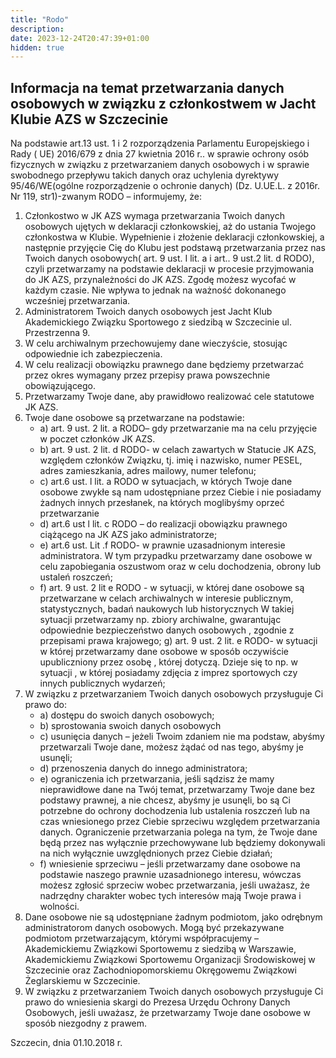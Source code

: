 ```yaml
---
title: "Rodo"
description: 
date: 2023-12-24T20:47:39+01:00
hidden: true
---
```



## Informacja na temat przetwarzania danych osobowych w związku z członkostwem w Jacht Klubie AZS w Szczecinie

Na podstawie art.13 ust. 1 i 2 rozporządzenia Parlamentu Europejskiego i Rady ( UE) 2016/679 z dnia 27 kwietnia 2016 r.. w sprawie ochrony osób fizycznych w związku z przetwarzaniem danych osobowych i w sprawie swobodnego przepływu takich danych oraz uchylenia dyrektywy 95/46/WE(ogólne rozporządzenie o ochronie danych) (Dz. U.UE.L. z 2016r. Nr 119, str1)-zwanym RODO – informujemy, że:
1. Członkostwo w JK AZS wymaga przetwarzania Twoich danych osobowych ujętych w deklaracji członkowskiej, aż do ustania Twojego członkostwa w Klubie. Wypełnienie i złożenie deklaracji członkowskiej, a następnie przyjęcie Cię do Klubu jest podstawą przetwarzania przez nas Twoich danych osobowych( art. 9 ust. I lit. a i art.. 9 ust.2 lit. d RODO), czyli przetwarzamy na podstawie deklaracji w procesie przyjmowania do JK AZS, przynależności do JK AZS. Zgodę możesz wycofać w każdym czasie. Nie wpływa to jednak na ważność dokonanego wcześniej przetwarzania.
2. Administratorem Twoich danych osobowych jest Jacht Klub Akademickiego Związku Sportowego z siedzibą w Szczecinie ul. Przestrzenna 9.
3. W celu archiwalnym przechowujemy dane wieczyście, stosując odpowiednie ich zabezpieczenia.
4. W celu realizacji obowiązku prawnego dane będziemy przetwarzać przez okres wymagany przez przepisy prawa powszechnie obowiązującego.
5. Przetwarzamy Twoje dane, aby prawidłowo realizować cele statutowe JK AZS.
6. Twoje dane osobowe są przetwarzane na podstawie:
   - a) art. 9 ust. 2 lit. a RODO– gdy przetwarzanie ma na celu przyjęcie w poczet członków JK AZS.
   - b) art. 9 ust. 2 lit. d RODO- w celach zawartych w Statucie JK AZS, względem członków Związku, tj. imię i nazwisko, numer PESEL, adres zamieszkania, adres mailowy, numer telefonu;
   - c) art.6 ust. l lit. a RODO w sytuacjach, w których Twoje dane osobowe zwykłe są nam udostępniane przez Ciebie i nie posiadamy żadnych innych przesłanek, na których moglibyśmy oprzeć przetwarzanie
   - d) art.6 ust l lit. c RODO – do realizacji obowiązku prawnego ciążącego na JK AZS jako administratorze;
   - e) art.6 ust. Lit .f RODO- w prawnie uzasadnionym interesie administratora. W tym przypadku przetwarzamy dane osobowe w celu zapobiegania oszustwom oraz w celu dochodzenia, obrony lub ustaleń roszczeń;
   - f) art. 9 ust. 2 lit e RODO - w sytuacji, w której dane osobowe są przetwarzane w celach archiwalnych w interesie publicznym, statystycznych, badań naukowych lub historycznych W takiej sytuacji przetwarzamy np. zbiory archiwalne, gwarantując odpowiednie bezpieczeństwo danych osobowych , zgodnie z przepisami prawa krajowego;
g) art. 9 ust. 2 lit. e RODO- w sytuacji w której przetwarzamy dane osobowe w sposób oczywiście upubliczniony przez osobę , której dotyczą. Dzieje się to np. w sytuacji , w której posiadamy zdjęcia z imprez sportowych czy innych publicznych wydarzeń;
7. W związku z przetwarzaniem Twoich danych osobowych przysługuje Ci prawo do:
   - a) dostępu do swoich danych osobowych;
   - b) sprostowania swoich danych osobowych
   - c) usunięcia danych – jeżeli Twoim zdaniem nie ma podstaw, abyśmy przetwarzali Twoje dane, możesz żądać od nas tego, abyśmy je usunęli;
   - d) przenoszenia danych do innego administratora;
   - e) ograniczenia ich przetwarzania, jeśli sądzisz że mamy nieprawidłowe dane na Twój temat, przetwarzamy Twoje dane bez podstawy prawnej, a nie chcesz, abyśmy je usunęli, bo są Ci potrzebne do ochrony dochodzenia lub ustalenia roszczeń lub na czas wniesionego przez Ciebie sprzeciwu względem przetwarzania danych. Ograniczenie przetwarzania polega na tym, że Twoje dane będą przez nas wyłącznie przechowywane lub będziemy dokonywali na nich wyłącznie uwzględnionych przez Ciebie działań;
   - f) wniesienie sprzeciwu – jeśli przetwarzamy dane osobowe na podstawie naszego prawnie uzasadnionego interesu, wówczas możesz zgłosić sprzeciw wobec przetwarzania, jeśli uważasz, że nadrzędny charakter wobec tych interesów mają Twoje prawa i wolności.
8. Dane osobowe nie są udostępniane żadnym podmiotom, jako odrębnym administratorom danych osobowych. Mogą być przekazywane podmiotom przetwarzającym, którymi współpracujemy – Akademickiemu Związkowi Sportowemu z siedzibą w Warszawie, Akademickiemu Związkowi Sportowemu Organizacji Środowiskowej w Szczecinie oraz Zachodniopomorskiemu Okręgowemu Związkowi Żeglarskiemu w Szczecinie.
9. W związku z przetwarzaniem Twoich danych osobowych przysługuje Ci prawo do wniesienia skargi do Prezesa Urzędu Ochrony Danych Osobowych, jeśli uważasz, że przetwarzamy Twoje dane osobowe w sposób niezgodny z prawem.

Szczecin, dnia 01.10.2018 r.
